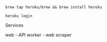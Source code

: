 

```brew tap heroku/brew && brew install heroku```

```heroku login```

Services

web - API
worker - web scraper